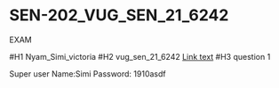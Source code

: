 # SEN-202_VUG_SEN_21_6242
EXAM

#H1 Nyam_Simi_victoria
#H2 vug_sen_21_6242
[Link text](https://gabby-official.com)
#H3 question 1

Super user Name:Simi
Password: 1910asdf





